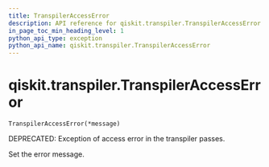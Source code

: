 ```yaml
---
title: TranspilerAccessError
description: API reference for qiskit.transpiler.TranspilerAccessError
in_page_toc_min_heading_level: 1
python_api_type: exception
python_api_name: qiskit.transpiler.TranspilerAccessError
---
```


# qiskit.transpiler.TranspilerAccessError

<span id="qiskit.transpiler.TranspilerAccessError" />

`TranspilerAccessError(*message)`

DEPRECATED: Exception of access error in the transpiler passes.

Set the error message.

